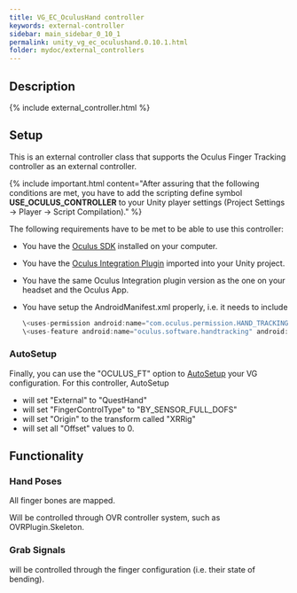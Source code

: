 ```yaml
---
title: VG_EC_OculusHand controller
keywords: external-controller
sidebar: main_sidebar_0_10_1
permalink: unity_vg_ec_oculushand.0.10.1.html
folder: mydoc/external_controllers
---
```


## Description 

{% include external_controller.html %}

## Setup 

This is an external controller class that supports the Oculus Finger Tracking controller as an external controller.

{% include important.html content="After assuring that the following conditions are met, you have to add the scripting define symbol **USE_OCULUS_CONTROLLER** to your Unity player settings (Project Settings → Player → Script Compilation)." %}

The following requirements have to be met to be able to use this controller:

 * You have the [Oculus SDK](https://www.oculus.com/setup/) installed on your computer.
 * You have the [Oculus Integration Plugin](https://developer.oculus.com/downloads/package/unity-integration/) imported into your Unity project.
 * You have the same Oculus Integration plugin version as the one on your headset and the Oculus App.
 * You have setup the AndroidManifest.xml properly, i.e. it needs to include<br>
 
	```js
	\<uses-permission android:name="com.oculus.permission.HAND_TRACKING" /\>
	\<uses-feature android:name="oculus.software.handtracking" android:required="false" /\>
	````

### AutoSetup

Finally, you can use the "OCULUS_FT" option to [AutoSetup](unity_component_myvirtualgrasp.0.10.1.html#autosetup) your VG configuration. For this controller, AutoSetup 

* will set "External" to "QuestHand"
* will set "FingerControlType" to "BY_SENSOR_FULL_DOFS"
* will set "Origin" to the transform called "XRRig"
* will set all "Offset" values to 0.

## Functionality

### Hand Poses
All finger bones are mapped.

Will be controlled through OVR controller system, such as OVRPlugin.Skeleton.

### Grab Signals
will be controlled through the finger configuration (i.e. their state of bending).
